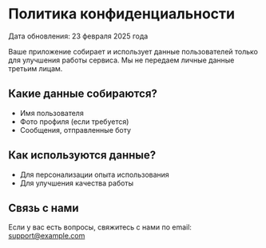 # Политика конфиденциальности

Дата обновления: 23 февраля 2025 года  

Ваше приложение собирает и использует данные пользователей только для улучшения работы сервиса. Мы не передаем личные данные третьим лицам.

## Какие данные собираются?
- Имя пользователя
- Фото профиля (если требуется)
- Сообщения, отправленные боту  

## Как используются данные?
- Для персонализации опыта использования
- Для улучшения качества работы  

## Связь с нами
Если у вас есть вопросы, свяжитесь с нами по email: support@example.com
